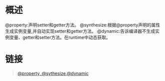 # 概述

@property:声明setter和getter方法。
@synthesize:根据@property声明的属性生成实例变量,并自动实现setter和getter方法。
@dynamic:告诉编译器不生成实例变量、getter和setter方法。在runtime中动态获取。


# 链接

>[@property, @sythesize,@dynamic](https://www.aliyun.com/jiaocheng/357531.html)